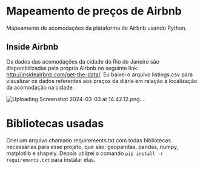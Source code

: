 # Mapeamento de preços de Airbnb
Mapeamento de acomodações da plataforma de Airbnb usando Python.

## Inside Airbnb
Os dados das acomodações da cidade do Rio de Janeiro são disponibilizadas pela própria Airbnb no seguinte link: http://insideairbnb.com/get-the-data/. Eu baixei o arquivo listings.csv para visualizar os dados referentes aos preços da diária em relação à localização da acomodação na cidade.

![Uploading Screenshot 2024-03-03 at 14.42.12.png…]()

# Bibliotecas usadas
Criei um arquivo chamado requirements.txt com todas bibliotecas necessárias para esse projeto, que são: geopandas, pandas, numpy, matplotlib e shapely. Depois utilizei o comando ``` pip install -r requirements.txt ``` para instalar elas.



